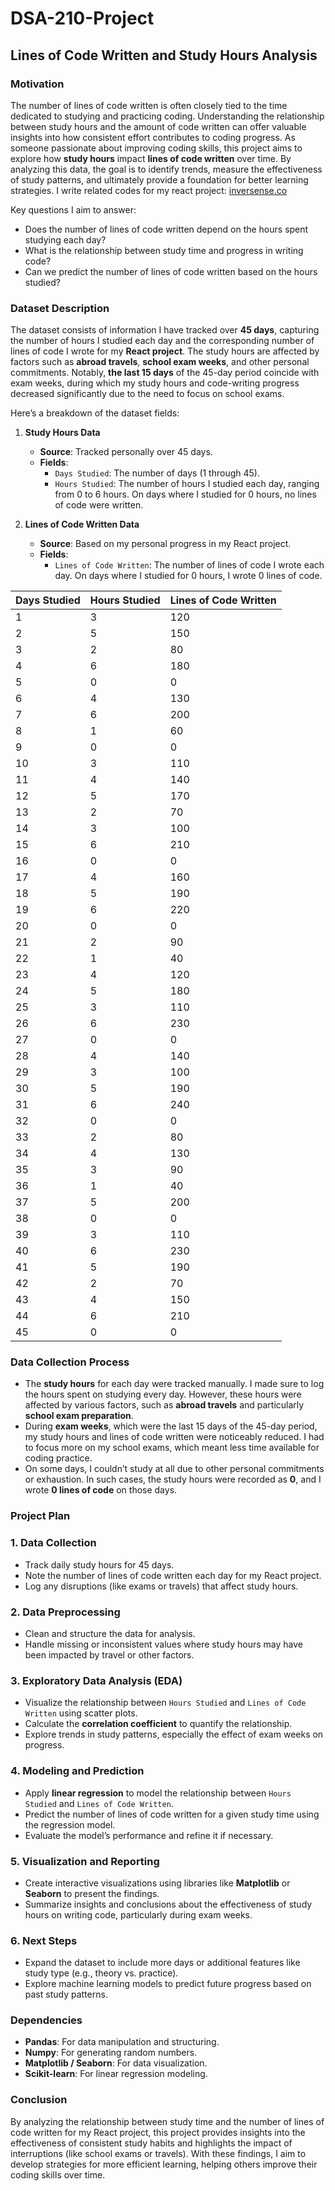 # DSA-210-Project

## **Lines of Code Written and Study Hours Analysis**

### **Motivation**

The number of lines of code written is often closely tied to the time dedicated to studying and practicing coding. Understanding the relationship between study hours and the amount of code written can offer valuable insights into how consistent effort contributes to coding progress. As someone passionate about improving coding skills, this project aims to explore how **study hours** impact **lines of code written** over time. By analyzing this data, the goal is to identify trends, measure the effectiveness of study patterns, and ultimately provide a foundation for better learning strategies. I write related codes for my react project: [inversense.co](https://www.inversense.co)

Key questions I aim to answer:
- Does the number of lines of code written depend on the hours spent studying each day?
- What is the relationship between study time and progress in writing code?
- Can we predict the number of lines of code written based on the hours studied?

### **Dataset Description**

The dataset consists of information I have tracked over **45 days**, capturing the number of hours I studied each day and the corresponding number of lines of code I wrote for my **React project**. The study hours are affected by factors such as **abroad travels**, **school exam weeks**, and other personal commitments. Notably, **the last 15 days** of the 45-day period coincide with exam weeks, during which my study hours and code-writing progress decreased significantly due to the need to focus on school exams.

Here’s a breakdown of the dataset fields:

1. **Study Hours Data**
   - **Source**: Tracked personally over 45 days.
   - **Fields**:
     - `Days Studied`: The number of days (1 through 45).
     - `Hours Studied`: The number of hours I studied each day, ranging from 0 to 6 hours. On days where I studied for 0 hours, no lines of code were written.

2. **Lines of Code Written Data**
   - **Source**: Based on my personal progress in my React project.
   - **Fields**:
     - `Lines of Code Written`: The number of lines of code I wrote each day. On days where I studied for 0 hours, I wrote 0 lines of code.


| Days Studied | Hours Studied | Lines of Code Written |
|--------------|---------------|-----------------------|
| 1            | 3             | 120                   |
| 2            | 5             | 150                   |
| 3            | 2             | 80                    |
| 4            | 6             | 180                   |
| 5            | 0             | 0                     |
| 6            | 4             | 130                   |
| 7            | 6             | 200                   |
| 8            | 1             | 60                    |
| 9            | 0             | 0                     |
| 10           | 3             | 110                   |
| 11           | 4             | 140                   |
| 12           | 5             | 170                   |
| 13           | 2             | 70                    |
| 14           | 3             | 100                   |
| 15           | 6             | 210                   |
| 16           | 0             | 0                     |
| 17           | 4             | 160                   |
| 18           | 5             | 190                   |
| 19           | 6             | 220                   |
| 20           | 0             | 0                     |
| 21           | 2             | 90                    |
| 22           | 1             | 40                    |
| 23           | 4             | 120                   |
| 24           | 5             | 180                   |
| 25           | 3             | 110                   |
| 26           | 6             | 230                   |
| 27           | 0             | 0                     |
| 28           | 4             | 140                   |
| 29           | 3             | 100                   |
| 30           | 5             | 190                   |
| 31           | 6             | 240                   |
| 32           | 0             | 0                     |
| 33           | 2             | 80                    |
| 34           | 4             | 130                   |
| 35           | 3             | 90                    |
| 36           | 1             | 40                    |
| 37           | 5             | 200                   |
| 38           | 0             | 0                     |
| 39           | 3             | 110                   |
| 40           | 6             | 230                   |
| 41           | 5             | 190                   |
| 42           | 2             | 70                    |
| 43           | 4             | 150                   |
| 44           | 6             | 210                   |
| 45           | 0             | 0                     |

### **Data Collection Process**

- The **study hours** for each day were tracked manually. I made sure to log the hours spent on studying every day. However, these hours were affected by various factors, such as **abroad travels** and particularly **school exam preparation**.
- During **exam weeks**, which were the last 15 days of the 45-day period, my study hours and lines of code written were noticeably reduced. I had to focus more on my school exams, which meant less time available for coding practice.
- On some days, I couldn’t study at all due to other personal commitments or exhaustion. In such cases, the study hours were recorded as **0**, and I wrote **0 lines of code** on those days.

### **Project Plan**

### 1. **Data Collection**
   - Track daily study hours for 45 days.
   - Note the number of lines of code written each day for my React project.
   - Log any disruptions (like exams or travels) that affect study hours.

### 2. **Data Preprocessing**
   - Clean and structure the data for analysis.
   - Handle missing or inconsistent values where study hours may have been impacted by travel or other factors.

### 3. **Exploratory Data Analysis (EDA)**
   - Visualize the relationship between `Hours Studied` and `Lines of Code Written` using scatter plots.
   - Calculate the **correlation coefficient** to quantify the relationship.
   - Explore trends in study patterns, especially the effect of exam weeks on progress.

### 4. **Modeling and Prediction**
   - Apply **linear regression** to model the relationship between `Hours Studied` and `Lines of Code Written`.
   - Predict the number of lines of code written for a given study time using the regression model.
   - Evaluate the model’s performance and refine it if necessary.

### 5. **Visualization and Reporting**
   - Create interactive visualizations using libraries like **Matplotlib** or **Seaborn** to present the findings.
   - Summarize insights and conclusions about the effectiveness of study hours on writing code, particularly during exam weeks.

### 6. **Next Steps**
   - Expand the dataset to include more days or additional features like study type (e.g., theory vs. practice).
   - Explore machine learning models to predict future progress based on past study patterns.

### **Dependencies**

- **Pandas**: For data manipulation and structuring.
- **Numpy**: For generating random numbers.
- **Matplotlib / Seaborn**: For data visualization.
- **Scikit-learn**: For linear regression modeling.

### **Conclusion**

By analyzing the relationship between study time and the number of lines of code written for my React project, this project provides insights into the effectiveness of consistent study habits and highlights the impact of interruptions (like school exams or travels). With these findings, I aim to develop strategies for more efficient learning, helping others improve their coding skills over time.

